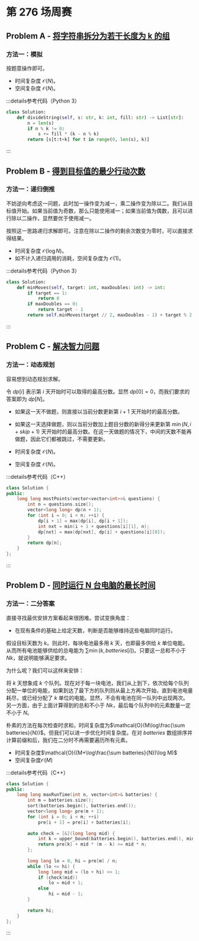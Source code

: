 # 第 276 场周赛

## Problem A - [将字符串拆分为若干长度为 k 的组](https://leetcode.cn/problems/divide-a-string-into-groups-of-size-k/)

### 方法一：模拟

按题意操作即可。

- 时间复杂度 $\mathcal{O}(N)$。
- 空间复杂度 $\mathcal{O}(N)$。

:::details参考代码（Python 3）

```python
class Solution:
    def divideString(self, s: str, k: int, fill: str) -> List[str]:
        n = len(s)
        if n % k != 0:
            s += fill * (k - n % k)
        return [s[t:t+k] for t in range(0, len(s), k)]
```

:::

## Problem B - [得到目标值的最少行动次数](https://leetcode.cn/problems/minimum-moves-to-reach-target-score/)

### 方法一：递归倒推

不妨逆向考虑这一问题，此时加一操作变为减一，乘二操作变为除以二。我们从目标值开始。如果当前值为奇数，那么只能使用减一；如果当前值为偶数，且可以进行除以二操作，显然要优于使用减一。

按照这一思路递归求解即可。注意在除以二操作的剩余次数变为零时，可以直接求得结果。

- 时间复杂度 $\mathcal{O}(\log N)$。
- 如不计入递归调用的消耗，空间复杂度为 $\mathcal{O}(1)$。

:::details参考代码（Python 3）

```python
class Solution:
    def minMoves(self, target: int, maxDoubles: int) -> int:
        if target == 1:
            return 0
        if maxDoubles == 0:
            return target - 1
        return self.minMoves(target // 2, maxDoubles - 1) + target % 2 + 1
```

:::

## Problem C - [解决智力问题](https://leetcode.cn/problems/solving-questions-with-brainpower/)

### 方法一：动态规划

容易想到动态规划求解。

令 $dp[i]$ 表示第 $i$ 天开始时可以取得的最高分数。显然 $dp[0]=0$，而我们要求的答案即为 $dp[N]$。

- 如果这一天不做题，则直接以当前分数更新第 $i + 1$ 天开始时的最高分数。
- 如果这一天选择做题，则以当前分数加上题目分数的新得分来更新第 $\min(N, i + skip + 1)$ 天开始时的最高分数。在这一天做题的情况下，中间的天数不能再做题，因此它们都被跳过，不需要更新。

- 时间复杂度 $\mathcal{O}(N)$。
- 空间复杂度 $\mathcal{O}(N)$。

:::details参考代码（C++）

```cpp
class Solution {
public:
    long long mostPoints(vector<vector<int>>& questions) {
        int n = questions.size();
        vector<long long> dp(n + 1);
        for (int i = 0; i < n; ++i) {
            dp[i + 1] = max(dp[i], dp[i + 1]);
            int nxt = min(i + 1 + questions[i][1], n);
            dp[nxt] = max(dp[nxt], dp[i] + questions[i][0]);
        }
        return dp[n];
    }
};
```

:::

## Problem D - [同时运行 N 台电脑的最长时间](https://leetcode.cn/problems/maximum-running-time-of-n-computers/)

### 方法一：二分答案

直接寻找最优安排方案看起来很困难。尝试变换角度：

- 在现有条件的基础上给定天数，判断是否能够维持这些电脑同时运行。

假设目标天数为 $k$。则此时，每块电池最多用 $k$ 天，也即最多供给 $k$ 单位电能。从而所有电池能够供给的总电能为 $\sum\min(k, batteries[i])$。只要这一总和不小于 $Nk$，就说明能够满足要求。

为什么呢？我们可以这样来安排：

将 $k$ 天想象成 $k$ 个队列。现在对于每一块电池，我们从上到下，依次给每个队列分配一单位的电能，如果到达了最下方的队列则从最上方再次开始，直到电池电量耗尽，或已经分配了 $k$ 单位的电能。显然，不会有电池在同一队列中出现两次。另一方面，由于上面计算得到的总和不小于 $Nk$，最后每个队列中的元素数量一定不小于 $N$。

朴素的方法在每次检查时求和，时间复杂度为$\mathcal{O}(M\log\frac{\sum batteries}{N})$。但我们可以进一步优化时间复杂度。在对 $batteries$ 数组排序并计算前缀和后，我们在二分时不再需要遍历所有元素。

- 时间复杂度$\mathcal{O}((M+\log\frac{\sum batteries}{N})\log M)$
- 空间复杂度$\mathcal{O}(M)$

:::details参考代码（C++）

```cpp
class Solution {
public:
    long long maxRunTime(int n, vector<int>& batteries) {
        int m = batteries.size();
        sort(batteries.begin(), batteries.end());
        vector<long long> pre(m + 1);
        for (int i = 0; i < m; ++i)
            pre[i + 1] = pre[i] + batteries[i];
        
        auto check = [&](long long mid) {
            int k = upper_bound(batteries.begin(), batteries.end(), mid) - batteries.begin();
            return pre[k] + mid * (m - k) >= mid * n; 
        };
        
        long long lo = 0, hi = pre[m] / n;
        while (lo <= hi) {
            long long mid = (lo + hi) >> 1;
            if (check(mid))
                lo = mid + 1;
            else
                hi = mid - 1;
        }
        
        return hi;
    }
};
```

:::
